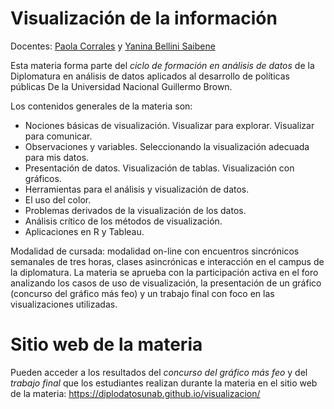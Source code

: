 # Visualización de la información

Docentes: [Paola Corrales](https://paocorrales.github.io/) y [Yanina Bellini Saibene](https://yabellini.netlify.app/)

Esta materia forma parte del _ciclo de formación en análisis de datos_ de la Diplomatura en análisis de datos aplicados al desarrollo de políticas públicas De la Universidad Nacional Guillermo Brown.

Los contenidos generales de la materia son:
* Nociones básicas de visualización. Visualizar para explorar. Visualizar para comunicar.
* Observaciones y variables.  Seleccionando la visualización adecuada para mis datos. 
* Presentación de datos. Visualización de tablas. Visualización con gráficos.
* Herramientas para el análisis y visualización de datos. 
* El uso del color. 
* Problemas derivados de la visualización de los datos. 
* Análisis crítico de los métodos de visualización. 
* Aplicaciones en R y Tableau.

Modalidad de cursada: modalidad on-line con encuentros sincrónicos semanales de tres horas, clases asincrónicas e interacción en el campus de la diplomatura.  La materia se aprueba con la participación activa en el foro analizando los casos de uso de visualización, la presentación de un gráfico (concurso del gráfico más feo) y un trabajo final con foco en las visualizaciones utilizadas. 

# Sitio web de la materia

Pueden acceder a los resultados del _concurso del gráfico más feo_ y del _trabajo final_ que los estudiantes realizan durante la materia en el sitio web de la materia: https://diplodatosunab.github.io/visualizacion/
